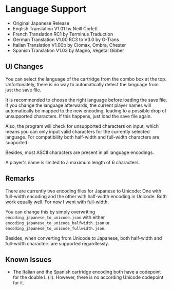 # Language Support

- Original Japanese Release
- English Translation V1.01 by Neill Corlett 
- French Translation RC1 by Terminus Traduction
- German Translation V1.00 RC3 to V3.0 by G-Trans
- Italian Translation V1.00b  by Clomax, Ombra, Chester
- Spanish Translation V1.03 by Magno, Vegetal Gibber

## UI Changes

You can select the language of the cartridge from the combo box at the top. Unfortunately, there is no way to automatically detect the language from just the save file.

It is recommended to choose the right language before loading the save file. If you change the language afterwards, the current player names will automatically be mapped to the new encoding, leading to a possible drop of unsupported characters. If this happens, just load the save file again.

Also, the program will check for unsupported characters on input, which means you can only input valid characters for the currently selected language. For compatibility both half-width and full-width characters are supported.

Besides, most ASCII characters are present in all language encodings.

A player's name is limited to a maximum length of 6 characters.

## Remarks

There are currently two encoding files for Japanese to Unicode: One with full-width encoding and the other with half-width encoding in Unicode. Both work equally well. For now I went with full-width.

You can change this by simply overwriting `encoding_japanese_to_unicode.json` with either `encoding_japanese_to_unicode_halfwidth.json` or `encoding_japanese_to_unicode_fullwidth.json`.

Besides, when converting from Unicode to Japanese, both half-width and full-width characters are supported regardlessly.

## Known Issues

- The Italian and the Spanish cartridge encoding both have a codepoint for the double L (ll). However, there is no according Unicode codepoint for it.

